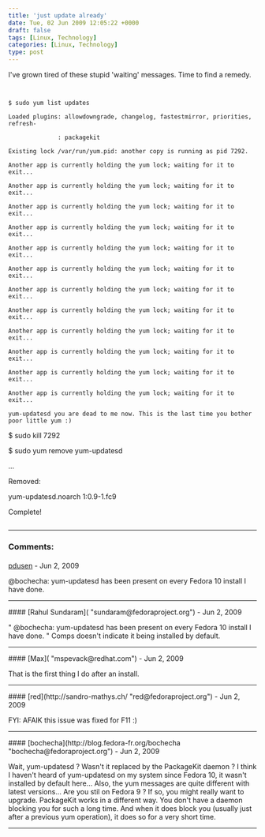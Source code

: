 ```yaml
---
title: 'just update already'
date: Tue, 02 Jun 2009 12:05:22 +0000
draft: false
tags: [Linux, Technology]
categories: [Linux, Technology]
type: post
---
```


I've grown tired of these stupid 'waiting' messages. Time to find a remedy.

```


$ sudo yum list updates

Loaded plugins: allowdowngrade, changelog, fastestmirror, priorities, refresh-

              : packagekit

Existing lock /var/run/yum.pid: another copy is running as pid 7292.

Another app is currently holding the yum lock; waiting for it to exit...

Another app is currently holding the yum lock; waiting for it to exit...

Another app is currently holding the yum lock; waiting for it to exit...

Another app is currently holding the yum lock; waiting for it to exit...

Another app is currently holding the yum lock; waiting for it to exit...

Another app is currently holding the yum lock; waiting for it to exit...

Another app is currently holding the yum lock; waiting for it to exit...

Another app is currently holding the yum lock; waiting for it to exit...

Another app is currently holding the yum lock; waiting for it to exit...

Another app is currently holding the yum lock; waiting for it to exit...

Another app is currently holding the yum lock; waiting for it to exit...

Another app is currently holding the yum lock; waiting for it to exit...

yum-updatesd you are dead to me now. This is the last time you bother poor little yum :)

```


$ sudo kill 7292

$ sudo yum remove yum-updatesd

...

Removed:

  yum-updatesd.noarch 1:0.9-1.fc9                                                    

Complete!


```
```
---
### Comments:
#### 
[pdusen]( "patrick@pdusen.com") - <time datetime="2009-06-02 12:50:21">Jun 2, 2009</time>

@bochecha: yum-updatesd has been present on every Fedora 10 install I have done.
<hr />
#### 
[Rahul Sundaram]( "sundaram@fedoraproject.org") - <time datetime="2009-06-02 16:50:48">Jun 2, 2009</time>

" @bochecha: yum-updatesd has been present on every Fedora 10 install I have done. " Comps doesn't indicate it being installed by default.
<hr />
#### 
[Max]( "mspevack@redhat.com") - <time datetime="2009-06-02 08:53:13">Jun 2, 2009</time>

That is the first thing I do after an install.
<hr />
#### 
[red](http://sandro-mathys.ch/ "red@fedoraproject.org") - <time datetime="2009-06-02 09:53:11">Jun 2, 2009</time>

FYI: AFAIK this issue was fixed for F11 :)
<hr />
#### 
[bochecha](http://blog.fedora-fr.org/bochecha "bochecha@fedoraproject.org") - <time datetime="2009-06-02 12:37:06">Jun 2, 2009</time>

Wait, yum-updatesd ? Wasn't it replaced by the PackageKit daemon ? I think I haven't heard of yum-updatesd on my system since Fedora 10, it wasn't installed by default here... Also, the yum messages are quite different with latest versions... Are you stil on Fedora 9 ? If so, you might really want to upgrade. PackageKit works in a different way. You don't have a daemon blocking you for such a long time. And when it does block you (usually just after a previous yum operation), it does so for a very short time.
<hr />
